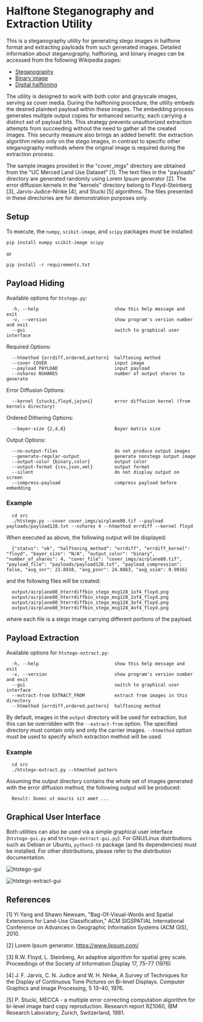 # Halftone Steganography and Extraction Utility
This is a steganography utility for generating stego images in halftone format and extracting payloads from such generated images. Detailed information about steganography, halftoning, and binary images can be accessed from the following Wikipedia pages:

- [Steganography](https://en.wikipedia.org/wiki/Steganography)
- [Binary image](https://en.wikipedia.org/wiki/Binary_image)
- [Digital halftoning](https://en.wikipedia.org/wiki/Halftone#Digital_halftoning)

The utility is designed to work with both color and grayscale images, serving as cover media. During the halftoning procedure, the utility embeds the desired plaintext payload within these images. The embedding process generates multiple output copies for enhanced security, each carrying a distinct set of payload bits. This strategy prevents unauthorized extraction attempts from succeeding without the need to gather all the created images. This security measure also brings an added benefit: the extraction algorithm relies only on the stego images, in contrast to specific other steganography methods where the original image is required during the extraction process.

The sample images provided in the "cover_imgs" directory are obtained from the "UC Merced Land Use Dataset" [1]. The text files in the "payloads" directory are generated randomly using Lorem Ipsum generator [2]. The error diffusion kernels in the "kernels" directory belong to Floyd-Steinberg [3], Jarvis-Judice-Ninke [4], and Stucki [5] algorithms. The files presented in these directories are for demonstration purposes only.

## Setup
To execute, the `numpy`, `scikit-image`, and `scipy` packages must be installed:

    pip install numpy scikit-image scipy

or

    pip install -r requirements.txt

## Payload Hiding
Available options for `htstego.py`:

      -h, --help                            show this help message and exit
      -v, --version                         show program's version number and exit
      --gui                                 switch to graphical user interface

Required Options:

      --htmethod {errdiff,ordered,pattern}  halftoning method
      --cover COVER                         input image
      --payload PAYLOAD                     input payload
      --nshares NSHARES                     number of output shares to generate

Error Diffusion Options:

      --kernel {stucki,floyd,jajuni}        error diffusion kernel (from kernels directory)

Ordered Dithering Options:

      --bayer-size {2,4,8}                  Bayer matrix size

Output Options:

      --no-output-files                     do not produce output images
      --generate-regular-output             generate nonstego output image
      --output-color {binary,color}         output color
      --output-format {csv,json,xml}        output format
      --silent                              do not display output on screen
      --compress-payload                    compress payload before embedding

### Example

      cd src
      ./htstego.py --cover cover_imgs/airplane80.tif --payload payloads/payload128.txt --nshares 4 --htmethod errdiff --kernel floyd

When executed as above, the following output will be displayed:

      {"status": "ok", "halftoning_method": "errdiff", "errdiff_kernel": "floyd", "bayer_size": "N/A", "output_color": "binary", "number_of_shares": 4, "cover_file": "cover_imgs/airplane80.tif", "payload_file": "payloads/payload128.txt", "payload_compression": false, "avg_snr": 21.8918, "avg_psnr": 24.0863, "avg_ssim": 0.9916}

and the following files will be created:

      output/airplane80_hterrdiffbin_stego_msg128_1of4_floyd.png
      output/airplane80_hterrdiffbin_stego_msg128_2of4_floyd.png
      output/airplane80_hterrdiffbin_stego_msg128_3of4_floyd.png
      output/airplane80_hterrdiffbin_stego_msg128_4of4_floyd.png

where each file is a stego image carrying different portions of the payload.

## Payload Extraction
Available options for `htstego-extract.py`:

      -h, --help                            show this help message and exit
      -v, --version                         show program's version number and exit
      --gui                                 switch to graphical user interface
      --extract-from EXTRACT_FROM           extract from images in this directory
      --htmethod {errdiff,ordered,pattern}  halftoning method

By default, images in the `output` directory will be used for extraction, but this can be overridden with the `--extract-from` option. The specified directory must contain only and only the carrier images. `--htmethod` option must be used to specify which extraction method will be used.

### Example

      cd src
      ./htstego-extract.py --htmethod pattern

Assuming the output directory contains the whole set of images generated with the error diffusion method, the following output will be produced:

      Result: Donec ut mauris sit amet ...

## Graphical User Interface

Both utilities can also be used via a simple graphical user interface (`htstego-gui.py` and `htstego-extract-gui.py`). For GNU/Linux distributions such as Debian or Ubuntu, `python3-tk` package (and its dependencies) must be installed. For other distributions, please refer to the distribution documentation.

![htstego-gui](https://github.com/efeciftci/htstego/assets/3438150/e36e9874-bda1-4732-bc13-ca22f8cbb7dd)

![htstego-extract-gui](https://github.com/efeciftci/htstego/assets/3438150/9e86ad47-44a2-46a5-8568-e096d0b2d1a2)

## References
[1] Yi Yang and Shawn Newsam, "Bag-Of-Visual-Words and Spatial Extensions for Land-Use Classification," ACM SIGSPATIAL International Conference on Advances in Geographic Information Systems (ACM GIS), 2010.

[2] Lorem Ipsum generator. https://www.lipsum.com/

[3] R.W. Floyd, L. Steinberg, An adaptive algorithm for spatial grey scale. Proceedings of the Society of Information Display 17, 75–77 (1976)

[4] J. F. Jarvis, C. N. Judice and W. H. Ninke, A Survey of Techniques for the Display of Continuous Tone Pictures on Bi-level Displays. Computer Graphics and Image Processing, 5 13–40, 1976.

[5] P. Stucki, MECCA - a multiple error correcting computation algorithm for bi-level image hard copy reproduction. Research report RZ1060, IBM Research Laboratory, Zurich, Switzerland, 1981.
